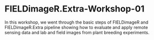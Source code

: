 # FIELDimageR.Extra-Workshop-01
In this workshop, we went through the basic steps of FIELDimageR and FIELDimageR.Extra pipeline showing how to evaluate and apply remote sensing data and lab and field images from plant breeding experiments.
